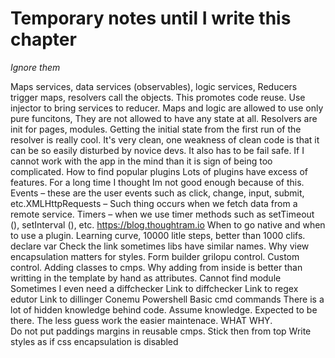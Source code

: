 # Temporary notes until I write this chapter
*Ignore them*

Maps services, data services (observables), logic services, 
Reducers trigger maps, resolvers call the objects. 
This promotes code reuse. Use injector to bring services to reducer.
Maps and logic are allowed to use only pure funcitons, 
They are not allowed to have any state at all. 
Resolvers are init for pages, modules. 
Getting the initial state from the first run of the resolver is really cool. 
It's very clean, one weakness of clean code is that it can be so easily disturbed by novice devs. 
It also has to be fail safe.
If I cannot work with the app in the mind than it is sign of being too complicated.
How to find popular plugins
Lots of plugins have excess of features. For a long time I thought Im not good enough because of this.
Events – these are the user events such as click, change, input, submit, etc.XMLHttpRequests – Such thing occurs when we fetch data from a remote service.
Timers – when we use timer methods such as setTimeout (), setInterval (), etc.
https://blog.thoughtram.io
When to go native and when to use a plugin.
Learning curve, 10000 litle steps, better than 1000 clifs.
declare var
Check the link sometimes libs have similar names. 
Why view encapsulation matters for styles. Form builder grilopu control. Custom control. 
Adding classes to cmps. Why adding from inside is better than writting in the template by hand as attributes.
Cannot find module
Sometimes I even need a diffchecker
Link to diffchecker
Link to regex edutor
Link to dillinger
Conemu
Powershell
Basic cmd commands
There is a lot of hidden knowledge behind code. Assume knowledge. Expected to be there. The less guess work the easier maintenace.  WHAT WHY.  
Do not put paddings margins in reusable cmps. Stick then from top
Write styles as if css encapsulation is disabled
